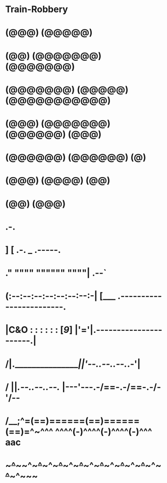# Train-Robbery
#
#                                      (@@@)     (@@@@@)
#                                (@@)     (@@@@@@@)        (@@@@@@@)
#                          (@@@@@@@)   (@@@@@)       (@@@@@@@@@@@)
#                     (@@@)     (@@@@@@@)   (@@@@@@)             (@@@)
#                (@@@@@@)    (@@@@@@)                (@)
#            (@@@)  (@@@@)           (@@)
#         (@@)              (@@@)
#        .-.               
#        ] [    .-.      _    .-----.
#      ."   """"   """""" """"| .--`
#     (:--:--:--:--:--:--:--:-| [___    .------------------------.
#      |C&amp;O  :  :  :  :  :  : [_9_] |'='|.----------------------.|
#     /|.___________________________|___|'--.___.--.___.--.___.-'| 
#    / ||_.--.______.--.______.--._ |---\'--\-.-/==\-.-/==\-.-/-'/--
#   /__;^=(==)======(==)======(==)=^~^^^ ^^^^(-)^^^^(-)^^^^(-)^^^ aac
# ~~~^~~~~^~~~^~~~^~~~^~~~^~~~^~~~^~~~^~~~^~~~^~~~^~~~^~~~^~~~^~~~^~~~
#
